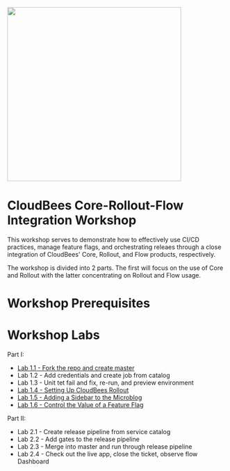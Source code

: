 <img src="https://mms.businesswire.com/media/20191204005250/en/760213/23/Logo_-_Stacked_-_Full_Color%402x.jpg" width="400" align="middle">

# CloudBees Core-Rollout-Flow Integration Workshop
This workshop serves to demonstrate how to  effectively use CI/CD practices, manage feature flags, and orchestrating releaes through a close integration of CloudBees' Core, Rollout, and Flow products, respectively.

The workshop is divided into 2 parts. The first will focus on the use of Core and Rollout with the latter concentrating on Rollout and Flow usage.

# Workshop Prerequisites

# Workshop Labs
Part I:
 * [Lab 1.1 - Fork the repo and create master](labs/workshop-setup/workshop-setup.md)
 * Lab 1.2 - Add credentials and create job from catalog
 * Lab 1.3 - Unit tet fail and fix, re-run, and preview environment
 * [Lab 1.4 - Setting Up CloudBees Rollout](rolloutSetup.md)
 * [Lab 1.5 - Adding a Sidebar to the Microblog](rolloutFeature.md)
 * [Lab 1.6 - Control the Value of a Feature Flag](rolloutExperiment.md)

Part II:
 * Lab 2.1 - Create release pipeline from service catalog
 * Lab 2.2 - Add gates to the release pipeline
 * Lab 2.3 - Merge into master and run through release pipeline
 * Lab 2.4 - Check out the live app, close the ticket, observe flow Dashboard
